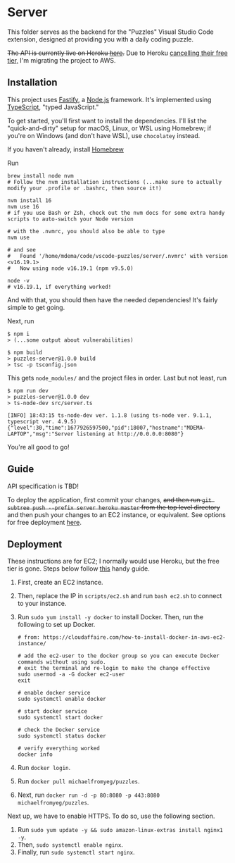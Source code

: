 # Server

This folder serves as the backend for the "Puzzles" Visual Studio Code extension, designed at providing you with a daily coding puzzle.

~~The API is currently live on Heroku [here](https://vscode-puzzle.herokuapp.com/).~~ Due to Heroku [cancelling their free tier,](https://techcrunch.com/2022/08/25/heroku-announces-plans-to-eliminate-free-plans-blaming-fraud-and-abuse) I'm migrating the project to AWS.

## Installation

This project uses [Fastify](https://fastify.io/docs/latest/Getting-Started), a [Node.js](https://nodejs.org/en) framework. It's implemented using [TypeScript](https://typescriptlang.org), "typed JavaScript."

To get started, you'll first want to install the dependencies. I'll list the "quick-and-dirty" setup for macOS, Linux, or WSL using Homebrew; if you're on Windows (and don't have WSL), use `chocolatey` instead.

If you haven't already, install [Homebrew](https://brew.sh/)

Run

```shellscript
brew install node nvm
# Follow the nvm installation instructions (...make sure to actually modify your .profile or .bashrc, then source it!)

nvm install 16
nvm use 16
# if you use Bash or Zsh, check out the nvm docs for some extra handy scripts to auto-switch your Node version

# with the .nvmrc, you should also be able to type
nvm use

# and see
#   Found '/home/mdema/code/vscode-puzzles/server/.nvmrc' with version <v16.19.1>
#   Now using node v16.19.1 (npm v9.5.0)

node -v
# v16.19.1, if everything worked!
```

And with that, you should then have the needed dependencies! It's fairly simple to get going.

Next, run

```shellscript
$ npm i
> (...some output about vulnerabilities)

$ npm build
> puzzles-server@1.0.0 build
> tsc -p tsconfig.json

```

This gets `node_modules/` and the project files in order. Last but not least, run

```shellscript
$ npm run dev
> puzzles-server@1.0.0 dev
> ts-node-dev src/server.ts

[INFO] 18:43:15 ts-node-dev ver. 1.1.8 (using ts-node ver. 9.1.1, typescript ver. 4.9.5)
{"level":30,"time":1677926597500,"pid":18007,"hostname":"MDEMA-LAPTOP","msg":"Server listening at http://0.0.0.0:8080"}
```

You're all good to go!

## Guide

API specification is TBD!

To deploy the application, first commit your changes, ~~and then run `git subtree push --prefix server heroku master` from the top level directory~~ and then push your changes to an EC2 instance, or equivalent. See options for free deployment [here](https://github.com/ripienaar/free-for-dev).

## Deployment

These instructions are for EC2; I normally would use Heroku, but the free tier is gone. Steps below follow [this](https://medium.com/@chandupriya93/deploying-docker-containers-with-aws-ec2-instance-265038bba674) handy guide.

1. First, create an EC2 instance.
2. Then, replace the IP in `scripts/ec2.sh` and run `bash ec2.sh` to connect to your instance.
3. Run `sudo yum install -y docker` to install Docker. Then, run the following to set up Docker.

    ```shellscript
    # from: https://cloudaffaire.com/how-to-install-docker-in-aws-ec2-instance/

    # add the ec2-user to the docker group so you can execute Docker commands without using sudo.
    # exit the terminal and re-login to make the change effective
    sudo usermod -a -G docker ec2-user
    exit

    # enable docker service
    sudo systemctl enable docker

    # start docker service
    sudo systemctl start docker

    # check the Docker service
    sudo systemctl status docker

    # verify everything worked
    docker info
    ```

4. Run `docker login`.
5. Run `docker pull michaelfromyeg/puzzles`.
6. Next, run `docker run -d -p 80:8080 -p 443:8080 michaelfromyeg/puzzles`.

Next up, we have to enable HTTPS. To do so, use the following section.

1. Run `sudo yum update -y && sudo amazon-linux-extras install nginx1 -y`.
2. Then, `sudo systemctl enable nginx`.
3. Finally, run `sudo systemctl start nginx`.
